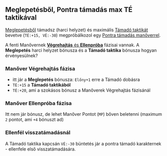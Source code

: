 ## Meglepetésből, Pontra támadás max TÉ taktikával

[Meglepetésből](../065_01_harci_helyzetek.md#meglepet%C3%A9s) támadsz (harci helyzet) és maximális [Támadó taktikát](../065_02_harci_taktikak.md#t%C3%A1mad%C3%B3-taktika) bevetve (`TÉ:+15, VÉ:-30`) megpróbálkozol egy [Pontra támadás manőverrel](../066_05_altalanos_manoverek.md#ter%C3%BCletre--pontra-t%C3%A1mad%C3%A1s).

A fenti Manővernek [**Végrehajtás** és **Ellenpróba**](../066_04_manover_vegbevitele.md) fázisai vannak. A **Meglepetés** harci helyzet bónusza és a **Támadó taktika** bónusza hogyan érvényesülnek?

### Manőver **Végrehajtás** fázisa

- itt jár a **Meglepetés** bónusza: `Előny+1` erre a Támadó dobásra
- `TÉ:+15` a **Támadó taktikából**
- `TÉ:+20`, ami a szokásos bónusz a Manőverek Végrehajtás fázisánál

### Manőver **Ellenpróba** fázisa

Itt nem jár bónusz, de lehet Manőver Pontot (`MP`) bőven beletenni (maximum `2` pontot, ami `+4` bónuszt ad)

### Ellenfél visszatámadásnál

A Támadó taktika kapcsán `VÉ:-30` büntetés jár a pontra támadó karakternek - ellenfele első visszatámadására. 
